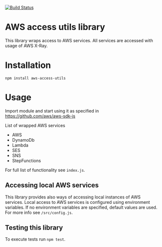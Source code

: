 [![Build Status](https://codebuild.eu-central-1.amazonaws.com/badges?uuid=eyJlbmNyeXB0ZWREYXRhIjoiZzk3SkpaN1hTN0ZhTFRpMjVQb3RCWVhoVTBKcjkvQ1p0SHNQazMzaG5MdTdqbitLSFh5cTc3SDhIWDVvWTk4b2VtV1lJbkRXNzlHQTdFVTJBTTdXbFo4PSIsIml2UGFyYW1ldGVyU3BlYyI6ImFKNFlkUE9hY3hkWlRRUjciLCJtYXRlcmlhbFNldFNlcmlhbCI6MX0%3D&branch=master)](https://eu-central-1.console.aws.amazon.com/codesuite/codebuild/projects/aws-access-utils)

# AWS access utils library
This library wraps access to AWS services. All services are accessed with usage of AWS X-Ray.

# Installation
`npm install aws-access-utils`

# Usage
Import module and start using it as specified in https://github.com/aws/aws-sdk-js

List of wrapped AWS services
- AWS
- DynamoDb
- Lambda
- SES
- SNS
- StepFunctions

For full list of functionality see `index.js`.

## Accessing local AWS services
This library provides also ways of accessing local instances of AWS services. Local access to AWS services is configured using environment variables. 
If no environment variables are specified, default values are used. For more info see `/src/config.js`.  

## Testing this library
To execute tests run `npm test`.
